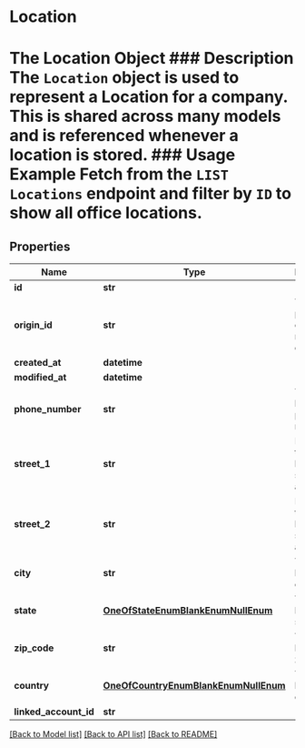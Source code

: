 # Location

# The Location Object ### Description The `Location` object is used to represent a Location for a company. This is shared across many models and is referenced whenever a location is stored.  ### Usage Example Fetch from the `LIST Locations` endpoint and filter by `ID` to show all office locations.
## Properties
Name | Type | Description | Notes
------------ | ------------- | ------------- | -------------
**id** | **str** |  | [readonly] 
**origin_id** | **str** | The third-party API ID of the matching object. | [optional] 
**created_at** | **datetime** |  | [readonly] 
**modified_at** | **datetime** |  | [readonly] 
**phone_number** | **str** | The location&#39;s phone number. | [optional] 
**street_1** | **str** | Line 1 of the location&#39;s street address. | [optional] 
**street_2** | **str** | Line 2 of the location&#39;s street address. | [optional] 
**city** | **str** | The location&#39;s city. | [optional] 
**state** | [**OneOfStateEnumBlankEnumNullEnum**](OneOfStateEnumBlankEnumNullEnum.md) | The location&#39;s state. | [optional] 
**zip_code** | **str** | The location&#39;s zip code. | [optional] 
**country** | [**OneOfCountryEnumBlankEnumNullEnum**](OneOfCountryEnumBlankEnumNullEnum.md) | The location&#39;s country. | [optional] 
**linked_account_id** | **str** |  | [readonly] 

[[Back to Model list]](../README.md#documentation-for-models) [[Back to API list]](../README.md#documentation-for-api-endpoints) [[Back to README]](../README.md)


